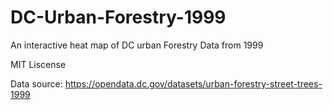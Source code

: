 # DC-Urban-Forestry-1999
An interactive heat map of DC urban Forestry Data from 1999

MIT Liscense 

Data source: https://opendata.dc.gov/datasets/urban-forestry-street-trees-1999
